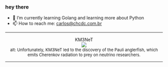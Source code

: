 ### hey there 

- :seedling: I’m currently learning Golang and learning more about Python
- :mailbox: How to reach me: carlos@chcdc.com.br


---


<!-- xkcd -->
<p align="center">KM3NeT</br><img src=https://imgs.xkcd.com/comics/km3net.png></br><font size =2>alt: Unfortunately, KM3NeT led to the discovery of the Pauli anglerfish, which emits Cherenkov radiation to prey on neutrino researchers.</br></font></p></table></p> 


<!-- xkcd -->
---
